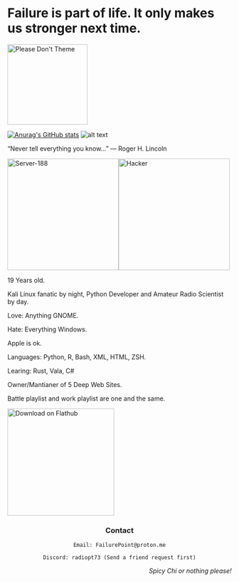 # Failure is part of life. It only makes us stronger next time.
<a href="https://stopthemingmy.app">
    <img width="180" alt="Please Don't Theme" src="https://stopthemingmy.app/badge.svg"/>
</a>

[![Anurag's GitHub stats](https://github-readme-stats.vercel.app/api?username=FailurePoint)](https://github.com/anuraghazra/github-readme-stats)
![alt text](https://github-readme-lastfm-stats.netlify.app/.netlify/functions/card?user=Radiioptic&theme=dark)

<p>“Never tell everything you know…”
― Roger H. Lincoln</p>

<div style="display: flex;">
  <img height ="250" alt="Server-188" src="http://i.ytimg.com/vi/NeESf9aCZHQ/maxresdefault.jpg">
  <img height ="250" alt="Hacker" src="https://img.freepik.com/premium-photo/hacker-sitting-desktop_752237-13912.jpg">
</div>

<p>19 Years old.</p>
<p style=margin-top: 150px;>
Kali Linux fanatic by night, Python Developer and Amateur Radio Scientist by day.</p>

<p>Love: Anything GNOME.</p>
<p>Hate: Everything Windows.</p>
<p>Apple is ok.</p>

<p>Languages: Python, R, Bash, XML, HTML, ZSH.</p>
<p>Learing: Rust, Vala, C#</p>

<p>Owner/Mantianer of 5 Deep Web Sites.</p>

<p>Battle playlist and work playlist are one and the same.</p>



<a href='https://flathub.org/apps/org.gimp.GIMP'><img width='240' alt='Download on Flathub' src='https://dl.flathub.org/assets/badges/flathub-badge-en.png'/></a>

<h3 align="center"><b>Contact</b></h3>
<p align="center"><code>Email: FailurePoint@proton.me</code></p>
<p align="center"><code>Discord: radiopt73 (Send a friend request first)</code></p>

<p align="right"><i>Spicy Chi or nothing please!</i></p>

